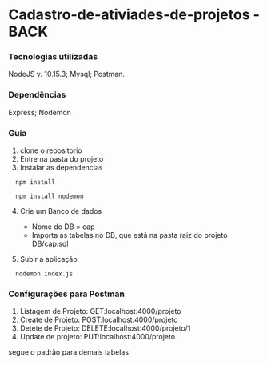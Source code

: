 # Cadastro-de-ativiades-de-projetos - BACK


### Tecnologias utilizadas

NodeJS v. 10.15.3;
Mysql;
Postman.

### Dependências

Express;
Nodemon

### Guia
1. clone o repositorio
2. Entre na pasta do projeto
3. Instalar as dependencias

```
  npm install
```
```
  npm install nodemon
  ```
  
  
4. Crie um Banco de dados
    - Nome do DB = cap
    - Importa as tabelas no DB, que está na pasta raiz do projeto DB/cap.sql
  
5. Subir a aplicação

```
  nodemon index.js  
```
 
 ### Configurações para Postman
 
 1. Listagem de Projeto:  GET:localhost:4000/projeto
 2. Create de Projeto:   POST:localhost:4000/projeto
 3. Detete de Projeto: DELETE:localhost:4000/projeto/1
 4. Update de projeto: PUT:localhost:4000/projeto
 
 
 segue o padrão para demais tabelas
 
 
 
